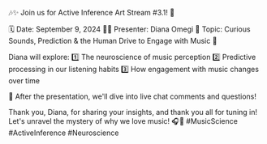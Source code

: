🎶✨ Join us for Active Inference Art Stream #3.1! 🌟

🗓️ Date: September 9, 2024
👩‍🏫 Presenter: Diana Omegi
🎤 Topic: Curious Sounds, Prediction & the Human Drive to Engage with Music 🎵

Diana will explore:
1️⃣ The neuroscience of music perception
2️⃣ Predictive processing in our listening habits
3️⃣ How engagement with music changes over time

💬 After the presentation, we'll dive into live chat comments and questions! 

Thank you, Diana, for sharing your insights, and thank you all for tuning in! Let's unravel the mystery of why we love music! 🎧💖 #MusicScience #ActiveInference #Neuroscience
